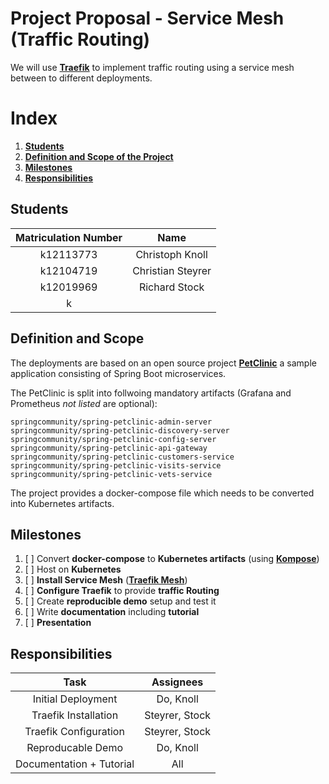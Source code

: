 # Project Proposal - Service Mesh (Traffic Routing)

We will use **[Traefik](https://traefik.io/)** to implement traffic routing using a service mesh between to different deployments.


# Index
1. **[Students](#Students)**
2. **[Definition and Scope of the Project](#Definition-and-Scope)**
3. **[Milestones](#Milestones)**
4. **[Responsibilities](#Responsibilities)**

## Students

| Matriculation Number |      Name         |
|:--------------------:|:-----------------:|
|      k12113773       | Christoph Knoll   |
|      k12104719       | Christian Steyrer |
|      k12019969       | Richard Stock     |
|      k               |                   |

## Definition and Scope
The deployments are based on an open source project **[PetClinic](https://github.com/spring-petclinic/spring-petclinic-microservices)** a sample application consisting of Spring Boot microservices. 

The PetClinic is split into follwoing mandatory artifacts (Grafana and Prometheus *not listed* are optional):

```docker
springcommunity/spring-petclinic-admin-server
springcommunity/spring-petclinic-discovery-server
springcommunity/spring-petclinic-config-server
springcommunity/spring-petclinic-api-gateway
springcommunity/spring-petclinic-customers-service
springcommunity/spring-petclinic-visits-service
springcommunity/spring-petclinic-vets-service
```

The project provides a docker-compose file which needs to be converted into Kubernetes artifacts.

## Milestones
1. [ ] Convert **docker-compose** to **Kubernetes artifacts** (using **[Kompose](https://kompose.io/)**)
2. [ ] Host on **Kubernetes**
3. [ ] **Install Service Mesh** (**[Traefik Mesh](https://traefik.io/traefik-mesh/)**)
4. [ ] **Configure Traefik** to provide **traffic Routing**
5. [ ] Create **reproducible demo** setup and test it
6. [ ] Write **documentation** including **tutorial**
7. [ ] **Presentation**
## Responsibilities
|           Task           |   Assignees    |
|:------------------------:|:--------------:|
|    Initial Deployment    |   Do, Knoll    |
|   Traefik Installation   | Steyrer, Stock |
|  Traefik Configuration   | Steyrer, Stock |
|    Reproducable Demo     |   Do, Knoll    |
| Documentation + Tutorial |      All       |

